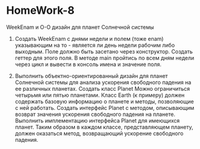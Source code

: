 # HomeWork-8
WeekEnam и О-О дизайн для планет Солнечной системы
1. Создать WeekEnam с днями недели и полем (тоже enam) указывающим на то - является ли день недели рабочим либо выходным. 
Поле должно быть засетано через конструктор.
Создать геттер для этого поля.
В методе main пройтись по всем дням недели через цикл и вывести в консоль имена и значение поля.

2. Выполнить объектно-ориентированный дизайн для планет Солнечной системы для анализа ускорения свободного падения на ее различных планетах. 
Создать класс Planet 
Можно ограничиться четырьмя или пятью планетами. Класс Earth (к примеру) должен содержать базовую информацию о планете и методы, позволяющие с ней работать.
Создать интерфейс Planet с методом, описывающим возврат значения ускорения свободного падения на планете.
Выполнить имплементацию интерфейса Planet для имеющихся планет. Таким образом в каждом классе, представляющем планету, должен оказаться метод, возвращающий ускорение свободного падения.
